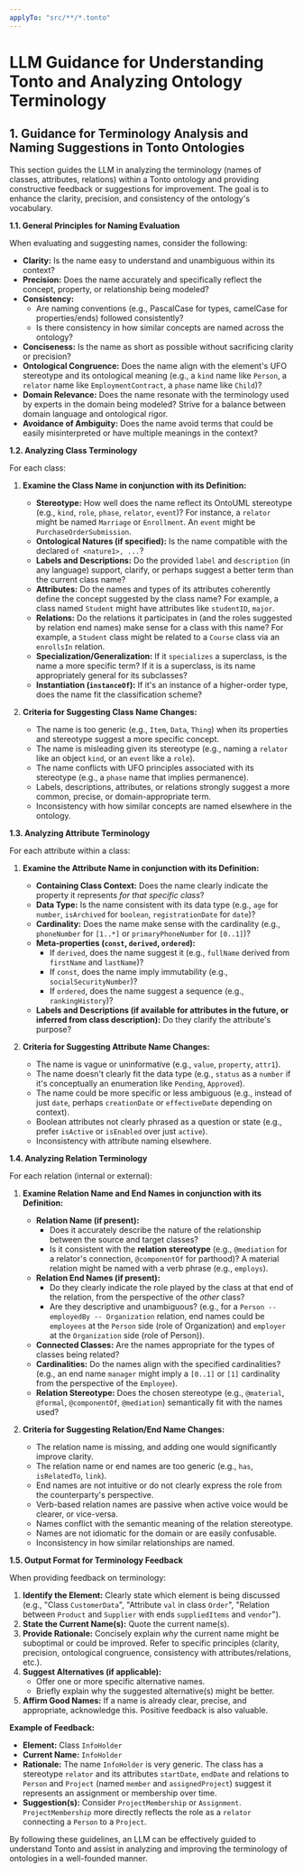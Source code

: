 ```yaml
---
applyTo: "src/**/*.tonto"
---
```


# LLM Guidance for Understanding Tonto and Analyzing Ontology Terminology

## 1. Guidance for Terminology Analysis and Naming Suggestions in Tonto Ontologies

This section guides the LLM in analyzing the terminology (names of classes, attributes, relations) within a Tonto ontology and providing constructive feedback or suggestions for improvement. The goal is to enhance the clarity, precision, and consistency of the ontology's vocabulary.

**1.1. General Principles for Naming Evaluation**

When evaluating and suggesting names, consider the following:

*   **Clarity:** Is the name easy to understand and unambiguous within its context?
*   **Precision:** Does the name accurately and specifically reflect the concept, property, or relationship being modeled?
*   **Consistency:**
    *   Are naming conventions (e.g., PascalCase for types, camelCase for properties/ends) followed consistently?
    *   Is there consistency in how similar concepts are named across the ontology?
*   **Conciseness:** Is the name as short as possible without sacrificing clarity or precision?
*   **Ontological Congruence:** Does the name align with the element's UFO stereotype and its ontological meaning (e.g., a `kind` name like `Person`, a `relator` name like `EmploymentContract`, a `phase` name like `Child`)?
*   **Domain Relevance:** Does the name resonate with the terminology used by experts in the domain being modeled? Strive for a balance between domain language and ontological rigor.
*   **Avoidance of Ambiguity:** Does the name avoid terms that could be easily misinterpreted or have multiple meanings in the context?

**1.2. Analyzing Class Terminology**

For each class:

1.  **Examine the Class Name in conjunction with its Definition:**
    *   **Stereotype:** How well does the name reflect its OntoUML stereotype (e.g., `kind`, `role`, `phase`, `relator`, `event`)? For instance, a `relator` might be named `Marriage` or `Enrollment`. An `event` might be `PurchaseOrderSubmission`.
    *   **Ontological Natures (if specified):** Is the name compatible with the declared `of <nature1>, ...`?
    *   **Labels and Descriptions:** Do the provided `label` and `description` (in any language) support, clarify, or perhaps suggest a better term than the current class name?
    *   **Attributes:** Do the names and types of its attributes coherently define the concept suggested by the class name? For example, a class named `Student` might have attributes like `studentID`, `major`.
    *   **Relations:** Do the relations it participates in (and the roles suggested by relation end names) make sense for a class with this name? For example, a `Student` class might be related to a `Course` class via an `enrollsIn` relation.
    *   **Specialization/Generalization:** If it `specializes` a superclass, is the name a more specific term? If it is a superclass, is its name appropriately general for its subclasses?
    *   **Instantiation (`instanceOf`):** If it's an instance of a higher-order type, does the name fit the classification scheme?

2.  **Criteria for Suggesting Class Name Changes:**
    *   The name is too generic (e.g., `Item`, `Data`, `Thing`) when its properties and stereotype suggest a more specific concept.
    *   The name is misleading given its stereotype (e.g., naming a `relator` like an object `kind`, or an `event` like a `role`).
    *   The name conflicts with UFO principles associated with its stereotype (e.g., a `phase` name that implies permanence).
    *   Labels, descriptions, attributes, or relations strongly suggest a more common, precise, or domain-appropriate term.
    *   Inconsistency with how similar concepts are named elsewhere in the ontology.

**1.3. Analyzing Attribute Terminology**

For each attribute within a class:

1.  **Examine the Attribute Name in conjunction with its Definition:**
    *   **Containing Class Context:** Does the name clearly indicate the property it represents *for that specific class*?
    *   **Data Type:** Is the name consistent with its data type (e.g., `age` for `number`, `isArchived` for `boolean`, `registrationDate` for `date`)?
    *   **Cardinality:** Does the name make sense with the cardinality (e.g., `phoneNumber` for `[1..*]` or `primaryPhoneNumber` for `[0..1]`)?
    *   **Meta-properties (`const`, `derived`, `ordered`):**
        *   If `derived`, does the name suggest it (e.g., `fullName` derived from `firstName` and `lastName`)?
        *   If `const`, does the name imply immutability (e.g., `socialSecurityNumber`)?
        *   If `ordered`, does the name suggest a sequence (e.g., `rankingHistory`)?
    *   **Labels and Descriptions (if available for attributes in the future, or inferred from class description):** Do they clarify the attribute's purpose?

2.  **Criteria for Suggesting Attribute Name Changes:**
    *   The name is vague or uninformative (e.g., `value`, `property`, `attr1`).
    *   The name doesn't clearly fit the data type (e.g., `status` as a `number` if it's conceptually an enumeration like `Pending`, `Approved`).
    *   The name could be more specific or less ambiguous (e.g., instead of just `date`, perhaps `creationDate` or `effectiveDate` depending on context).
    *   Boolean attributes not clearly phrased as a question or state (e.g., prefer `isActive` or `isEnabled` over just `active`).
    *   Inconsistency with attribute naming elsewhere.

**1.4. Analyzing Relation Terminology**

For each relation (internal or external):

1.  **Examine Relation Name and End Names in conjunction with its Definition:**
    *   **Relation Name (if present):**
        *   Does it accurately describe the nature of the relationship between the source and target classes?
        *   Is it consistent with the **relation stereotype** (e.g., `@mediation` for a relator's connection, `@componentOf` for parthood)? A material relation might be named with a verb phrase (e.g., `employs`).
    *   **Relation End Names (if present):**
        *   Do they clearly indicate the role played by the class at that end of the relation, from the perspective of the *other* class?
        *   Are they descriptive and unambiguous? (e.g., for a `Person -- employedBy -- Organization` relation, end names could be `employees` at the `Person` side (role of Organization) and `employer` at the `Organization` side (role of Person)).
    *   **Connected Classes:** Are the names appropriate for the types of classes being related?
    *   **Cardinalities:** Do the names align with the specified cardinalities? (e.g., an end name `manager` might imply a `[0..1]` or `[1]` cardinality from the perspective of the `Employee`).
    *   **Relation Stereotype:** Does the chosen stereotype (e.g., `@material`, `@formal`, `@componentOf`, `@mediation`) semantically fit with the names used?

2.  **Criteria for Suggesting Relation/End Name Changes:**
    *   The relation name is missing, and adding one would significantly improve clarity.
    *   The relation name or end names are too generic (e.g., `has`, `isRelatedTo`, `link`).
    *   End names are not intuitive or do not clearly express the role from the counterparty's perspective.
    *   Verb-based relation names are passive when active voice would be clearer, or vice-versa.
    *   Names conflict with the semantic meaning of the relation stereotype.
    *   Names are not idiomatic for the domain or are easily confusable.
    *   Inconsistency in how similar relationships are named.

**1.5. Output Format for Terminology Feedback**

When providing feedback on terminology:

1.  **Identify the Element:** Clearly state which element is being discussed (e.g., "Class `CustomerData`", "Attribute `val` in class `Order`", "Relation between `Product` and `Supplier` with ends `suppliedItems` and `vendor`").
2.  **State the Current Name(s):** Quote the current name(s).
3.  **Provide Rationale:** Concisely explain *why* the current name might be suboptimal or could be improved. Refer to specific principles (clarity, precision, ontological congruence, consistency with attributes/relations, etc.).
4.  **Suggest Alternatives (if applicable):**
    *   Offer one or more specific alternative names.
    *   Briefly explain why the suggested alternative(s) might be better.
5.  **Affirm Good Names:** If a name is already clear, precise, and appropriate, acknowledge this. Positive feedback is also valuable.

**Example of Feedback:**

*   **Element:** Class `InfoHolder`
*   **Current Name:** `InfoHolder`
*   **Rationale:** The name `InfoHolder` is very generic. The class has a stereotype `relator` and its attributes `startDate`, `endDate` and relations to `Person` and `Project` (named `member` and `assignedProject`) suggest it represents an assignment or membership over time.
*   **Suggestion(s):** Consider `ProjectMembership` or `Assignment`. `ProjectMembership` more directly reflects the role as a `relator` connecting a `Person` to a `Project`.

By following these guidelines, an LLM can be effectively guided to understand Tonto and assist in analyzing and improving the terminology of ontologies in a well-founded manner. 
